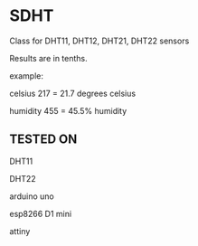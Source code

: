 # SDHT
Class for DHT11, DHT12, DHT21, DHT22 sensors


Results are in tenths.


example:


celsius 217 = 21.7 degrees celsius

humidity 455 = 45.5% humidity


## TESTED ON

DHT11

DHT22

arduino uno

esp8266 D1 mini

attiny
